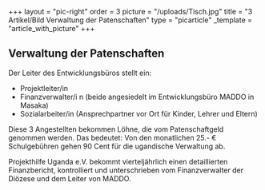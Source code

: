 +++
layout = "pic-right"
order = 3
picture = "/uploads/Tisch.jpg"
title = "3 Artikel/Bild Verwaltung der Patenschaften"
type = "picarticle"
_template = "article_with_picture"
+++

## Verwaltung der Patenschaften

Der Leiter des Entwicklungsbüros stellt ein:

* Projektleiter/in
* Finanzverwalter/i n (beide angesiedelt im Entwicklungsbüro MADDO in Masaka)
* Sozialarbeiter/in (Ansprechpartner vor Ort für Kinder, Lehrer und Eltern)

Diese 3 Angestellten bekommen Löhne, die vom Patenschaftgeld genommen werden. Das bedeutet: Von den monatlichen 25.- € Schulgebühren gehen 90 Cent für die ugandische Verwaltung ab.

Projekthilfe Uganda e.V. bekommt vierteljährlich einen detaillierten Finanzbericht, kontrolliert und unterschrieben vom Finanzverwalter der Diözese und dem Leiter von MADDO.
